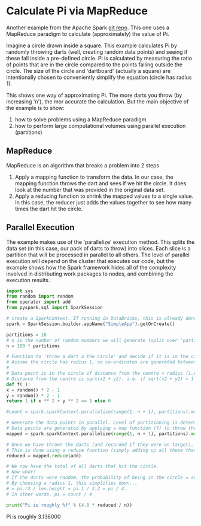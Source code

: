 
# Calculate Pi via MapReduce

Another example from the Apache Spark [git repo](https://github.com/apache/spark/blob/master/examples/src/main/python/pi.py).
This one uses a MapReduce paradigm to calculate (approximately) the value of Pi.

Imagine a circle drawn inside a square.
This example calculates Pi by randomly throwing darts (well, creating random data points) and seeing if these fall inside a pre-defined circle.
Pi is calculated by measuring the ratio of points that are in the circle compared to the points falling outside the circle.
The size of the circle and 'dartboard' (actually a square) are intentionally chosen to conveniently simplify the equation (circle has radius 1).

This shows one way of approximating Pi. The more darts you throw (by increasing 'n'), the mor accurate the calculation.
But the main objective of the example is to show:

1. how to solve problems using a MapReduce paradigm
2. how to perform large computational volumes using parallel execution (partitions)

## MapReduce
MapReduce is an algorithm that breaks a problem into 2 steps

1. Apply a mapping function to transform the data. In our case, the mapping function throws the dart and sees if we hit the circle. It does look at the number that was provided in the original data set.
2. Apply a reducing function to shrink the mapped values to a single value. In this case, the reducer just adds the values together to see how many times the dart hit the circle.

## Parallel Execution
The example makes use of the 'parallelize' execution method. This splits the data set (in this case, our pack of darts to throw) into slices.
Each slice is a partition that will be processed in parallel to all others. The level of parallel execution will depend on the cluster that executes our code, but the example shows how the Spark framework hides all of the complexity involved in distributing work packages to nodes, and combining the execution results.


```python
import sys
from random import random
from operator import add
from pyspark.sql import SparkSession

# create a SparkContext. If running in DataBricks, this is already done for you
spark = SparkSession.builder.appName("SimpleApp").getOrCreate()

partitions = 10
# n is the number of random numbers we will generate (split over 'partitions' partitions)
n = 100 * partitions

# Function to 'throw a dart a the circle' and decide if it is in the circle.
# Assume the circle has radius 1, so co-ordinates are generated between (-1,-1) and (1,1).
#
# Data point is in the circle if distance from the centre < radius (i.e. <1).
# Distance from the centre is sqrt(x2 + y2). i.e. if sqrt(x2 + y2) < 1 exp(2) 
def f(_):
x = random() * 2 - 1
y = random() * 2 - 1
return 1 if x ** 2 + y ** 2 <= 1 else 0

#count = spark.sparkContext.parallelize(range(1, n + 1), partitions).map(f).reduce(add)

# Generate the data points in parallel. Level of partitioning is determined by the 'partitions' variable.
# Data points are generated by applying a map function (f) to throw the dart and record if it was in or not
mapped = spark.sparkContext.parallelize(range(1, n + 1), partitions).map(f)

# Once we have thrown the darts (and recorded if they were on target), add up the total that hit the circle.
# This is done using a reduce function (simply adding up all those that hit the target)
reduced = mapped.reduce(add)

# We now have the total of all darts that hit the circle.
# Now what?
# If the darts were random, the probability of being in the circle = area(circle) / area(square)
# By choosing a radius 1, this simplifies down...
# = pi.r2 / len.height = pi.1 / 2.2 = pi / 4.
# In other words, pi = count / 4

print("Pi is roughly %f" % (4.0 * reduced / n))
```

Pi is roughly 3.136000

